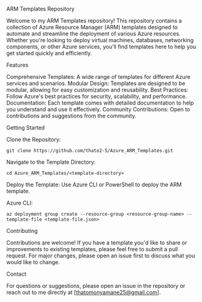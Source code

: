 ARM Templates Repository

Welcome to my ARM Templates repository! This repository contains a collection of Azure Resource Manager (ARM) templates designed to automate and streamline the deployment of various Azure resources. Whether you're looking to deploy virtual machines, databases, networking components, or other Azure services, you'll find templates here to help you get started quickly and efficiently.

Features

   Comprehensive Templates: A wide range of templates for different Azure services and scenarios.
   Modular Design: Templates are designed to be modular, allowing for easy customization and reusability.
   Best Practices: Follow Azure's best practices for security, scalability, and performance.
   Documentation: Each template comes with detailed documentation to help you understand and use it effectively.
   Community Contributions: Open to contributions and suggestions from the community.

Getting Started

  Clone the Repository:

    git clone https://github.com/thato2-5/Azure_ARM_Templates.git

Navigate to the Template Directory:

    cd Azure_ARM_Templates/<template-directory>

Deploy the Template:
Use Azure CLI or PowerShell to deploy the ARM template.

Azure CLI:

    az deployment group create --resource-group <resource-group-name> --template-file <template-file.json>

Contributing

Contributions are welcome! If you have a template you'd like to share or improvements to existing templates, please feel free to submit a pull request. For major changes, please open an issue first to discuss what you would like to change.

Contact

For questions or suggestions, please open an issue in the repository or reach out to me directly at [thatomonyamane25@gmail.com].
